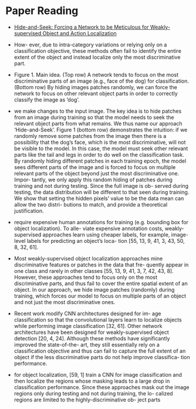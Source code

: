# Paper Reading
- [Hide-and-Seek: Forcing a Network to be Meticulous for Weakly-supervised Object and Action Localization](https://arxiv.org/pdf/1704.04232.pdf)

- How- ever, due to intra-category variations or relying only on a classification objective, these methods often fail to identify the entire extent of the object and instead localize only the most discriminative part.

- Figure 1. Main idea. (Top row) A network tends to focus on the most discriminative parts of an image (e.g., face of the dog) for classification. (Bottom row) By hiding images patches randomly, we can force the network to focus on other relevant object parts in order to correctly classify the image as ’dog’.

- we make changes to the input image. The key idea is to hide patches from an image during training so that the model needs to seek the relevant object parts from what remains. We thus name our approach ‘Hide-and-Seek’. Figure 1 (bottom row) demonstrates the intuition: if we randomly remove some patches from the image then there is a possibility that the dog’s face, which is the most discriminative, will not be visible to the model. In this case, the model must seek other relevant parts like the tail and legs in order to do well on the classification task. By randomly hiding different patches in each training epoch, the model sees different parts of the image and is forced to focus on multiple relevant parts of the object beyond just the most discriminative one. Impor- tantly, we only apply this random hiding of patches during training and not during testing. Since the full image is ob- served during testing, the data distribution will be different to that seen during training. We show that setting the hidden pixels’ value to be the data mean can allow the two distri- butions to match, and provide a theoretical justification.

- require expensive human annotations for training (e.g. bounding box for object localization). To alle- viate expensive annotation costs, weakly-supervised approaches learn using cheaper labels, for example, image-level labels for predicting an object’s loca- tion [55, 13, 9, 41, 3, 43, 50, 8, 32, 61].

- Most weakly-supervised object localization approaches mine discriminative features or patches in the data that fre- quently appear in one class and rarely in other classes [55, 13, 9, 41, 3, 7, 42, 43, 8]. However, these approaches tend to focus only on the most discriminative parts, and thus fail to cover the entire spatial extent of an object. In our approach, we hide image patches (randomly) during training, which forces our model to focus on multiple parts of an object and not just the most discriminative ones.

- Recent work modify CNN architectures designed for im- age classification so that the convolutional layers learn to localize objects while performing image classification [32, 61]. Other network architectures have been designed for weakly-supervised object detection [20, 4, 24]. Although these methods have significantly improved the state-of-the- art, they still essentially rely on a classification objective and thus can fail to capture the full extent of an object if the less discriminative parts do not help improve classifica- tion performance.

- for object localization, [59, 1] train a CNN for image classification and then localize the regions whose masking leads to a large drop in classification performance. Since these approaches mask out the image regions only during testing and not during training, the lo- calized regions are limited to the highly-discriminative ob- ject parts
